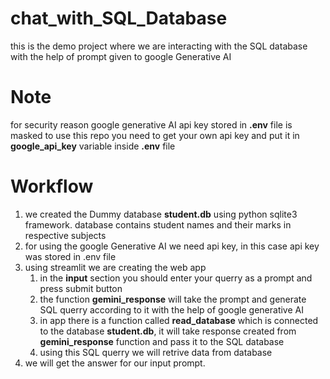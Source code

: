 # chat_with_SQL_Database
this is the demo project where we are interacting with the SQL database with the help of prompt given to google Generative AI
# Note
for security reason google generative AI api key stored in **.env** file is masked to use this repo you need to get your own api key and put it in **google_api_key** variable inside **.env** file
# Workflow
1. we created the Dummy database **student.db** using python sqlite3 framework. database contains student names and their marks in respective subjects
2. for using the google Generative AI we need api key, in this case api key was stored in .env file
3. using streamlit we are creating the web app
   1. in the **input** section you should enter your querry as a prompt and press submit button
   2. the function **gemini_response** will take the prompt and generate SQL querry according to it with the help of google generative AI
   3. in app there is a function called **read_database** which is connected to the database **student.db**, it will take response created from **gemini_response** function and pass it to the SQL database
   4. using this SQL querry we will retrive data from database
4. we will get the answer for our input prompt.
